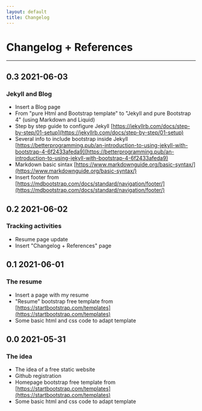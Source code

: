 ```yaml
---
layout: default
title: Changelog
---
```

# Changelog + References
---
## 0.3 2021-06-03
### Jekyll and Blog
* Insert a Blog page
* From "pure Html and Bootstrap template" to "Jekyll and pure Bootstrap 4" (using Markdown and Liquid)
* Step by step guide to configure Jekyll [https://jekyllrb.com/docs/step-by-step/01-setup](https://jekyllrb.com/docs/step-by-step/01-setup)
* Several info to include bootstrap inside Jekyll [https://betterprogramming.pub/an-introduction-to-using-jekyll-with-bootstrap-4-6f2433afeda9](https://betterprogramming.pub/an-introduction-to-using-jekyll-with-bootstrap-4-6f2433afeda9)
* Markdown basic sintax [https://www.markdownguide.org/basic-syntax/](https://www.markdownguide.org/basic-syntax/)
* Insert footer from [https://mdbootstrap.com/docs/standard/navigation/footer/](https://mdbootstrap.com/docs/standard/navigation/footer/)

## 0.2 2021-06-02
### Tracking activities
* Resume page update
* Insert "Changelog + References" page

## 0.1 2021-06-01
### The resume
* Insert a page with my resume
* "Resume" bootstrap free template from [https://startbootstrap.com/templates](https://startbootstrap.com/templates)
* Some basic html and css code to adapt template

## 0.0 2021-05-31
### The idea
* The idea of a free static website
* Github registration
* Homepage bootstrap free template from [https://startbootstrap.com/templates](https://startbootstrap.com/templates)
* Some basic html and css code to adapt template

